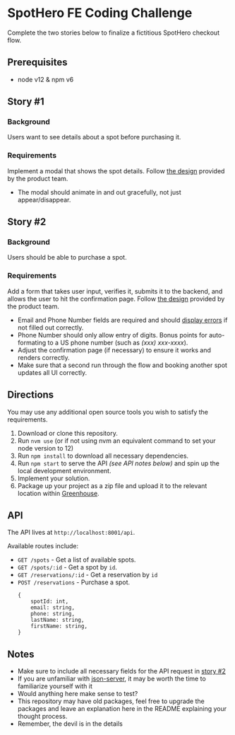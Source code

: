 # SpotHero FE Coding Challenge

Complete the two stories below to finalize a fictitious SpotHero checkout flow.

## Prerequisites

-   node v12 & npm v6

## Story #1

### Background

Users want to see details about a spot before purchasing it.

### Requirements

Implement a modal that shows the spot details. Follow [the design](./screens/search-modal.jpg) provided by the product team.

-   The modal should animate in and out gracefully, not just appear/disappear.

## Story #2

### Background

Users should be able to purchase a spot.

### Requirements

Add a form that takes user input, verifies it, submits it to the backend, and allows the user to hit the confirmation page. Follow [the design](./screens/checkout.jpg) provided by the product team.

-   Email and Phone Number fields are required and should [display errors](./screens/checkout-errors.jpg) if not filled out correctly.
-   Phone Number should only allow entry of digits. Bonus points for auto-formating to a US phone number (such as _(xxx) xxx-xxxx_).
-   Adjust the confirmation page (if necessary) to ensure it works and renders correctly.
-   Make sure that a second run through the flow and booking another spot updates all UI correctly.

## Directions

You may use any additional open source tools you wish to satisfy the requirements.

1. Download or clone this repository.
1. Run `nvm use` (or if not using nvm an equivalent command to set your node version to 12)
1. Run `npm install` to download all necessary dependencies.
1. Run `npm start` to serve the API _(see API notes below)_ and spin up the local development environment.
1. Implement your solution.
1. Package up your project as a zip file and upload it to the relevant location within [Greenhouse](http://greenhouse.io).

## API

The API lives at `http://localhost:8001/api`.

Available routes include:

-   `GET /spots` - Get a list of available spots.
-   `GET /spots/:id` - Get a spot by `id`.
-   `GET /reservations/:id` - Get a reservation by `id`
-   `POST /reservations` - Purchase a spot.
    ```
    {
        spotId: int,
        email: string,
        phone: string,
        lastName: string,
        firstName: string,
    }
    ```

## Notes

-   Make sure to include all necessary fields for the API request in [story #2](#story-2)
-   If you are unfamiliar with [json-server](https://www.npmjs.com/package/json-server#filter), it may be worth the time to familiarize yourself with it
-   Would anything here make sense to test?
-   This repository may have old packages, feel free to upgrade the packages and leave an explanation here in the README explaining your thought process.
-   Remember, the devil is in the details
